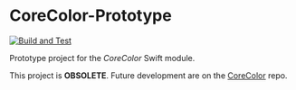 # CoreColor-Prototype

[![Build and Test](https://github.com/yukonblue/CoreColor-Prototype/actions/workflows/build-n-test.yml/badge.svg)](https://github.com/yukonblue/CoreColor-Prototype/actions/workflows/build-n-test.yml)

Prototype project for the *CoreColor* Swift module.

This project is **OBSOLETE**. Future development are on the [CoreColor](https://github.com/yukonblue/CoreColor) repo.
